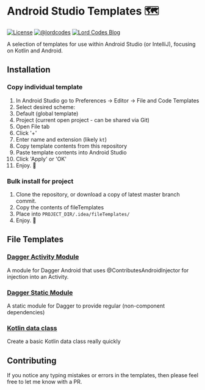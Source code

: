 # Android Studio Templates 🗺

[![License](https://img.shields.io/badge/license-Apache%202.0-green.svg)](https://github.com/lordcodes/android-studio-templates/blob/master/LICENSE)
[![@lordcodes](https://img.shields.io/badge/contact-@lordcodes-blue.svg?style=flat)](https://twitter.com/lordcodes)
[![Lord Codes Blog](https://img.shields.io/badge/blog-Lord%20Codes-yellow.svg?style=flat)](https://www.lordcodes.com)

A selection of templates for use within Android Studio (or IntelliJ), focusing on Kotlin and Android.

## Installation

### Copy individual template

1. In Android Studio go to Preferences -> Editor -> File and Code Templates
2. Select desired scheme:
  1. Default (global template)
  2. Project (current open project - can be shared via Git)
3. Open File tab
4. Click '+'
5. Enter name and extension (likely `kt`)
6. Copy template contents from this repository
7. Paste template contents into Android Studio
8. Click 'Apply' or 'OK'
9. Enjoy. 🚀

### Bulk install for project

1. Clone the repository, or download a copy of latest master branch commit.
2. Copy the contents of fileTemplates
3. Place into `PROJECT_DIR/.idea/fileTemplates/`
4. Enjoy. 🚀

## File Templates

### [Dagger Activity Module](fileTemplates/Dagger-Activity-Module.kt)

A module for Dagger Android that uses @ContributesAndroidInjector for injection into an Activity.

### [Dagger Static Module](fileTemplates/Dagger-Static-Module.kt)

A static module for Dagger to provide regular (non-component dependencies)

### [Kotlin data class](fileTemplates/Kotlin-Data-Class.kt)

Create a basic Kotlin data class really quickly

## Contributing

If you notice any typing mistakes or errors in the templates, then please feel free to let me know with a PR.